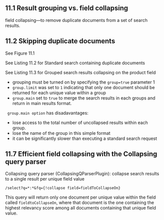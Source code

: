 ## 11.1 Result grouping vs. field collapsing

field collapsing—to remove duplicate
documents from a set of search results.

## 11.2 Skipping duplicate documents

See Figure 11.1

See Listing 11.2 for Standard search containing duplicate documents

See Listing 11.3 for Grouped search results collapsing on the product field

- grouping must be turned on by specifying the `group=true` parameter 1
- `group.limit` was set to `1`  indicating that only one document should be returned for each unique
value within a group
- `group.main` set to `true` to merge the search results in each groups and return in main results format.

` group.main option` has disadavantages:

- lose access to the total number of uncollapsed results within each group.
- lose the name of the group in this simple format
- it can be significantly slower than executing a standard search request

## 11.7 Efficient field collapsing with the Collapsing query parser

Collapsing query parser (CollapsingQParserPlugin): collapse search results to a single result per unique field value

```
/select?q=*:*&fq={!collapse field=fieldToCollapseOn}
```

This query will return only one document per unique value within the field called
`fieldtoCollapseOn`, where that document is the one containing the highest relevancy
score among all documents containing that unique field value.
